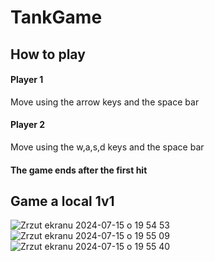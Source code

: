 # TankGame

## How to play

#### Player 1
Move using the arrow keys and the space bar
#### Player 2
Move using the w,a,s,d keys and the space bar

#### The game ends after the first hit

## Game a local 1v1
![Zrzut ekranu 2024-07-15 o 19 54 53](https://github.com/user-attachments/assets/adb70d09-1650-4955-a3f1-765bc9d69b35)
![Zrzut ekranu 2024-07-15 o 19 55 09](https://github.com/user-attachments/assets/be2f2384-8bc6-4256-a3a1-9200d2138aba)
![Zrzut ekranu 2024-07-15 o 19 55 40](https://github.com/user-attachments/assets/724c9594-8001-4283-9583-e377096005c7)
